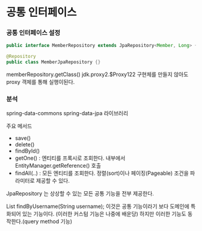 # 공통 인터페이스

### 공통 인터페이스 설정
```java
public interface MemberRepository extends JpaRepository<Member, Long> {}

@Repository
public class MemberJpaRepository {}
```
memberRepository.getClass() jdk.proxy2.$Proxy122
구현체를 만들지 않아도 proxy 객체를 통해 실행이된다.

### 분석
spring-data-commons
spring-data-jpa
라이브러리

주요 메서드
- save()
- delete()
- findById()
- getOne() : 엔티티를 프록시로 조회한다.
    내부에서 EntityManager.getReference() 호출
- findAll(..) : 모든 엔티티를 조회한다.
    정렬(sort)이나 페이징(Pageable) 조건을 파라미터로 제공할 수 있다.

JpaRepository 는 상상할 수 있는 모든 공통 기능을 전부 제공한다.

List<Member> findByUsername(String username);
이것은 공통 기능이라기 보다 도메인에 특화되어 있는 기능이다.
(이러한 커스텀 기능은 나중에 배운당)
하지만 이러한 기능도 동작한다.(query method 기능)
